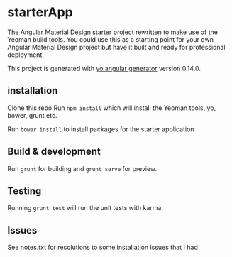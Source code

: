 # starterApp

The Angular Material Design starter project rewritten to make use of the Yeoman build tools. You could use this as a starting point for your own Angular Material Design project but have it built and ready for professional deployment.

This project is generated with [yo angular generator](https://github.com/yeoman/generator-angular)
version 0.14.0.

## installation

Clone this repo
Run `npm install` which will install the Yeoman tools, yo, bower, grunt etc.

Run `bower install` to install packages for the starter application

## Build & development

Run `grunt` for building and `grunt serve` for preview.

## Testing

Running `grunt test` will run the unit tests with karma.

## Issues

See notes.txt for resolutions to some installation issues that I had

